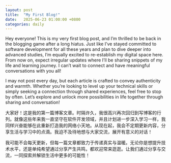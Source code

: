 ```yaml
---
layout: post
title:  "My First Blog!"
date:   2025-06-23 01:00:00 +0800
categories: daily
---
```


  Hey everyone! This is my very first blog post, and I’m thrilled to be back in the blogging game after a long hiatus. Just like I’ve stayed committed to software development for all these years and plan to dive deeper into advanced studies, I’m equally excited to re-establish my digital space here. From now on, expect irregular updates where I’ll be sharing snippets of my life and learning journey. I can’t wait to connect and have meaningful conversations with you all!​

  I may not post every day, but each article is crafted to convey authenticity and warmth. Whether you’re looking to level up your technical skills or simply seeking a connection through shared experiences, feel free to stop by often. Let’s explore and unlock more possibilities in life together through sharing and conversation! 

  大家好！这是我的第一篇博客文章。时隔许久，我很高兴再次回归到写博客的行列。就像这些年来我一直坚守在软件开发领域，并且计划进一步深入学习一样，我同样兴奋能够在此重新打造我的网络小天地。从现在起，我会不定期更新内容，分享生活与学习中的点滴。我迫不及待地想与大家交流，展开有意义的对话！
  
  我可能不会每天更新，但每一篇文章都致力于传递真实与温暖。无论你是想提升技术水平，还是单纯希望通过分享产生共鸣，都欢迎常来逛逛。让我们通过分享与交流，一同探索并解锁生活中更多的可能性！
